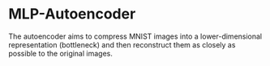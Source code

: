 # MLP-Autoencoder
The autoencoder aims to compress MNIST images into a lower-dimensional representation (bottleneck) and then reconstruct them as closely as possible to the original images. 
